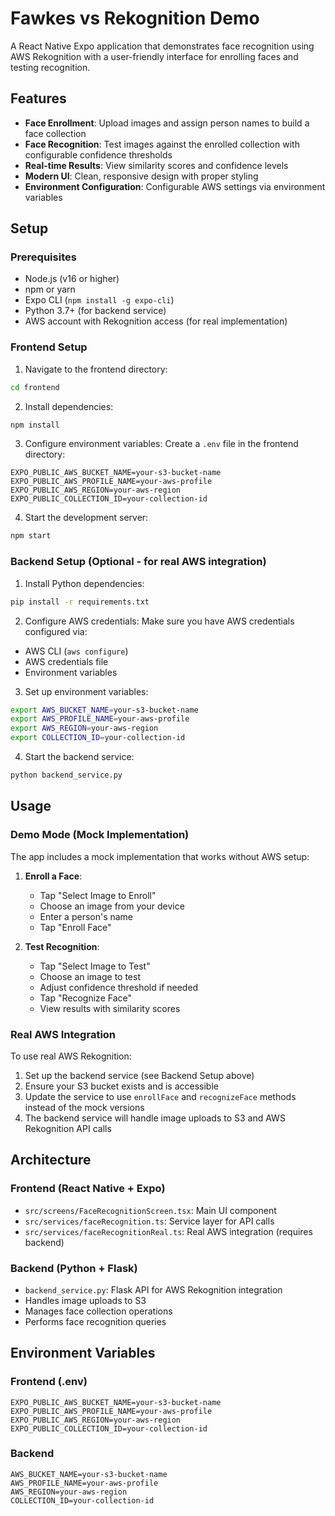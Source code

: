 # Fawkes vs Rekognition Demo

A React Native Expo application that demonstrates face recognition using AWS Rekognition with a user-friendly interface for enrolling faces and testing recognition.

## Features

- **Face Enrollment**: Upload images and assign person names to build a face collection
- **Face Recognition**: Test images against the enrolled collection with configurable confidence thresholds
- **Real-time Results**: View similarity scores and confidence levels
- **Modern UI**: Clean, responsive design with proper styling
- **Environment Configuration**: Configurable AWS settings via environment variables

## Setup

### Prerequisites

- Node.js (v16 or higher)
- npm or yarn
- Expo CLI (`npm install -g expo-cli`)
- Python 3.7+ (for backend service)
- AWS account with Rekognition access (for real implementation)

### Frontend Setup

1. Navigate to the frontend directory:
```bash
cd frontend
```

2. Install dependencies:
```bash
npm install
```

3. Configure environment variables:
Create a `.env` file in the frontend directory:
```
EXPO_PUBLIC_AWS_BUCKET_NAME=your-s3-bucket-name
EXPO_PUBLIC_AWS_PROFILE_NAME=your-aws-profile
EXPO_PUBLIC_AWS_REGION=your-aws-region
EXPO_PUBLIC_COLLECTION_ID=your-collection-id
```

4. Start the development server:
```bash
npm start
```

### Backend Setup (Optional - for real AWS integration)

1. Install Python dependencies:
```bash
pip install -r requirements.txt
```

2. Configure AWS credentials:
Make sure you have AWS credentials configured via:
- AWS CLI (`aws configure`)
- AWS credentials file
- Environment variables

3. Set up environment variables:
```bash
export AWS_BUCKET_NAME=your-s3-bucket-name
export AWS_PROFILE_NAME=your-aws-profile
export AWS_REGION=your-aws-region
export COLLECTION_ID=your-collection-id
```

4. Start the backend service:
```bash
python backend_service.py
```

## Usage

### Demo Mode (Mock Implementation)

The app includes a mock implementation that works without AWS setup:

1. **Enroll a Face**:
   - Tap "Select Image to Enroll"
   - Choose an image from your device
   - Enter a person's name
   - Tap "Enroll Face"

2. **Test Recognition**:
   - Tap "Select Image to Test"
   - Choose an image to test
   - Adjust confidence threshold if needed
   - Tap "Recognize Face"
   - View results with similarity scores

### Real AWS Integration

To use real AWS Rekognition:

1. Set up the backend service (see Backend Setup above)
2. Ensure your S3 bucket exists and is accessible
3. Update the service to use `enrollFace` and `recognizeFace` methods instead of the mock versions
4. The backend service will handle image uploads to S3 and AWS Rekognition API calls

## Architecture

### Frontend (React Native + Expo)
- `src/screens/FaceRecognitionScreen.tsx`: Main UI component
- `src/services/faceRecognition.ts`: Service layer for API calls
- `src/services/faceRecognitionReal.ts`: Real AWS integration (requires backend)

### Backend (Python + Flask)
- `backend_service.py`: Flask API for AWS Rekognition integration
- Handles image uploads to S3
- Manages face collection operations
- Performs face recognition queries

## Environment Variables

### Frontend (.env)
```
EXPO_PUBLIC_AWS_BUCKET_NAME=your-s3-bucket-name
EXPO_PUBLIC_AWS_PROFILE_NAME=your-aws-profile
EXPO_PUBLIC_AWS_REGION=your-aws-region
EXPO_PUBLIC_COLLECTION_ID=your-collection-id
```

### Backend
```
AWS_BUCKET_NAME=your-s3-bucket-name
AWS_PROFILE_NAME=your-aws-profile
AWS_REGION=your-aws-region
COLLECTION_ID=your-collection-id
```
